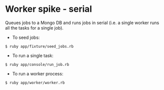 # Worker spike - serial

Queues jobs to a Mongo DB and runs jobs in serial (i.e. a single worker runs all the tasks for a single job).

* To seed jobs:
```
$ ruby app/fixture/seed_jobs.rb
```

* To run a single task:
```
$ ruby app/console/run_job.rb
```

* To run a worker process:
```
$ ruby app/worker/worker.rb
```
